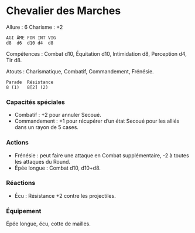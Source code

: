 # Chevalier des Marches

Allure : 6
Charisme : +2


	AGI	ÂME	FOR	INT	VIG
	d8	d6	d10	d4	d8

Compétences : Combat d10, Équitation d10, Intimidation d8, Perception d4, Tir d8.

Atouts : Charismatique, Combatif, Commandement, Frénésie.

	Parade	Résistance
	8 (1)	8[2] (2)

### Capacités spéciales

- Combatif : +2 pour annuler Secoué.
- Commandement : +1 pour récupérer d’un état Secoué pour les alliés dans un rayon de 5 cases.

### Actions
- Frénésie : peut faire une attaque en Combat supplémentaire, -2 à toutes les attaques du Round.
- Épée longue : Combat d10, d10+d8.

### Réactions
- Écu : Résistance +2 contre les projectiles.

### Équipement
Épée longue, écu, cotte de mailles.
